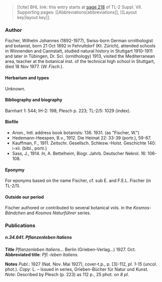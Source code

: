 > [!cite] BHL link: this entry starts at [page 218](https://www.biodiversitylibrary.org/item/103834#page/240/mode/1up) of TL-2 Suppl. VII.
> Supporting pages: [[Abbreviations|abbreviations]], [[Layout key|layout key]].

### Author

Fischer, Wilhelm Johannes (1892-1977), Swiss-born German ornithologist and botanist, born 21 Oct 1892 in Fehrultdorf (Kt. Zürich), attended schools in Winnenden and Cannstatt, studied natural history in Stuttgart 1910-1911 and later in Tübingen, Dr. Sci. (ornithology) 1913, visited the Mediterranean area, teacher at the botanical inst. of the technical high school in Stuttgart, died 18 Nov 1977. (*W. Fisch.*).

#### Herbarium and types

Unknown.

#### Bibliography and biography

Barnhart 1: 544; IH-2: 198; Plesch p. 223; TL-2/5: 1029 (index).

#### Biofile

- Anon., Intl. address book botanists: 136. 1931. (as "Fischer, W.")
- Hedemann-Heespen, B.v., 1912. Die Heimat 22: 33-39 (portr.), 59-67.
- Kauffman, F., 1911. Zeitschr. Gesellsch. Schlesw.-Holst. Geschichte 140: i-xii. (bibl., portr.)
- Sass, J., 1914. *In*, A. Bettelheim, Biogr. Jahrb. Deutscher Nekrol. 16: 106-108.

#### Eponymy

For eponyms based on the name Fischer, cf. sub E. and F.E.L. Fischer (in TL-2/1).

#### Outside our period

Fischer authored or contributed to several botanical vols. in the *Kosmos-Bändchen* and *Kosmos Naturführer* series.

### Publications

##### n.34.641. Pflanzenleben Italiens

**Title**
*Pflanzenleben Italiens*... Berlin (Grieben-Verlag...) 1927. Oct.
**Abbreviated title**: *Pfl.-leben Italiens*.

**Notes**
*Publ*.: 1927 (Nat. Nov. Mai 1927), cover-t.p., p. \[3\]-112, *pl. 1-15* (uncol. phot.). *Copy*: L. – Issued in series, Grieben-Bücher für Natur und Kunst.
*Note*: Described by Plesch (p. 223) as 112 p., 25 phot. on *8 pl*.

